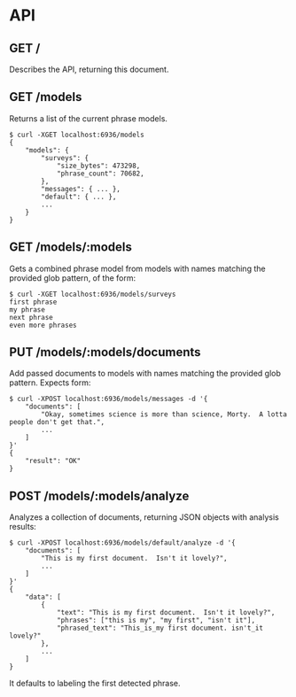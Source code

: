 
# API

## GET /

Describes the API, returning this document.

## GET /models

Returns a list of the current phrase models.

```
$ curl -XGET localhost:6936/models
{
    "models": {
        "surveys": {
            "size_bytes": 473298,
            "phrase_count": 70682,
        },
        "messages": { ... },
        "default": { ... },
        ...
    }
}
```

## GET /models/:models

Gets a combined phrase model from models with names matching the provided glob pattern, of the form:

```
$ curl -XGET localhost:6936/models/surveys
first phrase
my phrase
next phrase
even more phrases
```

## PUT /models/:models/documents

Add passed documents to models with names matching the provided glob pattern.  Expects form:

```
$ curl -XPOST localhost:6936/models/messages -d '{
    "documents": [
        "Okay, sometimes science is more than science, Morty.  A lotta people don't get that.",
        ...
    ]
}'
{
    "result": "OK"
}
```

## POST /models/:models/analyze

Analyzes a collection of documents, returning JSON objects with analysis results:

```
$ curl -XPOST localhost:6936/models/default/analyze -d '{
    "documents": [
        "This is my first document.  Isn't it lovely?",
        ...
    ]
}'
{
    "data": [
        {
            "text": "This is my first document.  Isn't it lovely?",
            "phrases": ["this is my", "my first", "isn't it"],
            "phrased_text": "This_is_my first document. isn't_it lovely?"
        },
        ...
    ]
}
```

It defaults to labeling the first detected phrase.
